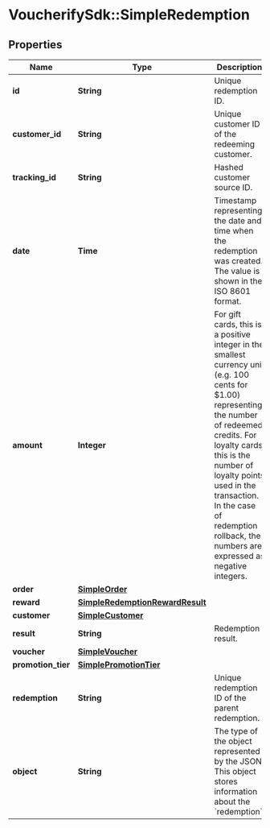 # VoucherifySdk::SimpleRedemption

## Properties

| Name | Type | Description | Notes |
| ---- | ---- | ----------- | ----- |
| **id** | **String** | Unique redemption ID. | [optional] |
| **customer_id** | **String** | Unique customer ID of the redeeming customer. | [optional] |
| **tracking_id** | **String** | Hashed customer source ID. | [optional] |
| **date** | **Time** | Timestamp representing the date and time when the redemption was created. The value is shown in the ISO 8601 format. | [optional] |
| **amount** | **Integer** | For gift cards, this is a positive integer in the smallest currency unit (e.g. 100 cents for $1.00) representing the number of redeemed credits. For loyalty cards, this is the number of loyalty points used in the transaction. In the case of redemption rollback, the numbers are expressed as negative integers. | [optional] |
| **order** | [**SimpleOrder**](SimpleOrder.md) |  | [optional] |
| **reward** | [**SimpleRedemptionRewardResult**](SimpleRedemptionRewardResult.md) |  | [optional] |
| **customer** | [**SimpleCustomer**](SimpleCustomer.md) |  | [optional] |
| **result** | **String** | Redemption result. | [optional] |
| **voucher** | [**SimpleVoucher**](SimpleVoucher.md) |  | [optional] |
| **promotion_tier** | [**SimplePromotionTier**](SimplePromotionTier.md) |  | [optional] |
| **redemption** | **String** | Unique redemption ID of the parent redemption. | [optional] |
| **object** | **String** | The type of the object represented by the JSON. This object stores information about the &#x60;redemption&#x60;. | [optional][default to &#39;redemption&#39;] |

